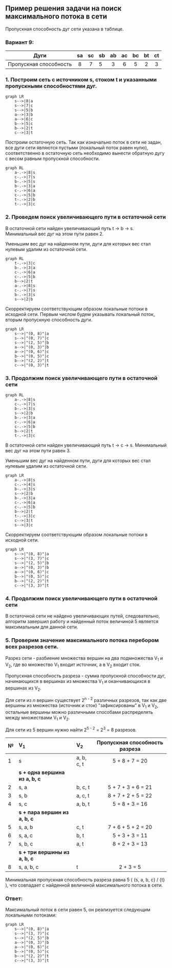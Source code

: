## Пример решения задачи на поиск максимального потока в сети

Пропускная способность дуг сети указана в таблице.

### Вариант 9:

|          Дуги          | sa | sс | sb | ab | ac | bc | bt | ct |
|:----------------------:|:--:|:--:|----|:--:|:--:|:--:|:--:|:--:|
| Пропускная способность | 8  | 7  | 5  | 3  | 6  | 5  | 2  | 3  |

### 1. Построим сеть с источником **s**, стоком **t** и указанными пропускными способностями дуг.

```mermaid
graph LR
    s-->|8|a
    s-->|7|c
    s-->|5|b
    a-->|3|b
    a-->|6|c
    b-->|5|c
    b-->|2|t
    c-->|3|t
```

Построим остаточную сеть. Так как изначально поток в сети не задан, все дуги сети являются пустыми (локальный поток равен нулю), соответственно в остаточную сеть необходимо вынести обратную дугу с весом равным пропускной способности. 

```mermaid
graph RL
    a-.->|8|s
    c-.->|7|s
    b-.->|5|s
    b-.->|3|a
    c-.->|6|a
    c-.->|5|b
    t-.->|2|b
    t-.->|3|c
```

### 2. Проведем поиск увеличивающего пути в остаточной сети
В остаточной сети найден увеличивающий путь t -> b -> s. Минимальный вес дуг на этом пути равен 2.

Уменьшим вес дуг на найденном пути, дуги для которых вес стал нулевым удалим из остаточной сети.

```mermaid
graph RL
    t-.->|3|c
    b-.->|3|a
    c-.->|6|a
    c-.->|5|b
    b-->|2|t
    a-.->|8|s
    c-.->|7|s
    b-.->|3|s
    s-->|2|b

```

Скорректируем соответствующим образом локальные потоки в исходной сети. Первым числом будем указывать локальный поток, вторым пропускную способность дуги. 

```mermaid
graph LR
    s-->|"(0, 8)"|a
    s-->|"(0, 7)"|c
    s-->|"(2, 5)"|b
    a-->|"(0, 3)"|b
    a-->|"(0, 6)"|c
    b-->|"(0, 5)"|c
    b-->|"(2, 2)"|t
    c-->|"(0, 3)"|t
```

### 3. Продолжим поиск увеличивающего пути в остаточной сети

```mermaid
graph RL
    a-.->|8|s
    c-.->|7|s
    b-.->|3|s
    s-->|2|b
    b-.->|3|a
    c-.->|6|a
    c-.->|5|b
    b-->|2|t
    t-.->|3|c
```

В остаточной сети найден увеличивающий путь t -> c -> s. Минимальный вес дуг на этом пути равен 3.

Уменьшим вес дуг на найденном пути, дуги для которых вес стал нулевым удалим из остаточной сети.

```mermaid
graph LR
    a-.->|8|s
    c-.->|4|s
    b-.->|3|s
    s-->|2|b
    b-.->|3|a
    c-.->|6|a
    c-.->|5|b
    b-->|2|t
    t-.->|3|c
    c-->|3|t
    s-->|3|c
```

Скорректируем соответствующим образом локальные потоки в исходной сети.

```mermaid
graph LR
    s-->|"(0, 8)"|a
    s-->|"(3, 7)"|c
    s-->|"(2, 5)"|b
    a-->|"(0, 3)"|b
    a-->|"(0, 6)"|c
    b-->|"(0, 5)"|c
    b-->|"(2, 2)"|t
    c-->|"(3, 3)"|t
```

### 4. Продолжим поиск увеличивающего пути в остаточной сети
В остаточной сети не найдено увеличивающих путей, следовательно, алгоритм завершил работу и найденный поток величиной 5 является максимальным для данной сети.

### 5. Проверим значение максимального потока перебором всех разрезов сети.
Разрез сети - разбиение множества вершин на два подмножества V<sub>1</sub> и V<sub>2</sub>, где во множество V<sub>1</sub> входит источник, а в V<sub>2</sub> входит сток.

Пропускная способность разреза - сумма пропускной способности дуг, начинающихся в вершинах из множества V<sub>1</sub> и оканчивающихся в вершинах из V<sub>2</sub>.

Для сети из _n_ вершин существует 2<sup>n - 2</sup> различных разрезов, так как две вершины из множества (источник и сток) "зафиксированы" в V<sub>1</sub> и V<sub>2</sub>, остальные вершины можно различными способами распределять между множествами V<sub>1</sub> и V<sub>2</sub>.

Для сети из 5 вершин нужно найти 2<sup>5 - 2</sup> = 2<sup>3</sup> = 8 разрезов. 

| № | V<sub>1</sub>                   | V<sub>2</sub> | Пропускная способность разреза |
|---|:--------------------------------|:--------------|:------------------------------:|
| 1 | s                               | a, b, c, t    |         5 + 8 + 7 = 20         |
|   | **s + одна вершина из a, b, c** |               |                                |
| 2 | s, a                            | b, c, t       |       5 + 7 + 3 + 6 = 21       |
| 3 | s, b                            | a, c, t       |       8 + 7 + 2 + 5 = 22       |
| 4 | s, c                            | a, b, t       |         5 + 8 + 3 = 16         |
|   | **s + пара вершин из a, b, c**  |               |                                |
| 5 | s, a, b                         | c, t          |       7 + 6 + 5 + 2 = 20       |
| 6 | s, a, c                         | b, t          |         5 + 3 + 3 = 11         |
| 7 | s, b, c                         | a, t          |         8 + 2 + 3 = 13         |
|   | **s + три вершины из a, b, c**  |               |                                |
| 8 | s, a, b, c                      | t             |           2 + 3 = 5            |

Минимальная пропускная способность разреза равна 5 ( {s, a, b, c} / {t} ), что совпадает с найденной величиной максимального потока в сети.

### Ответ:
Максимальный поток в сети равен 5, он реализуется следующим локальными потоками:

```mermaid
graph LR
    s-->|"(0, 8)"|a
    s-->|"(3, 7)"|c
    s-->|"(2, 5)"|b
    a-->|"(0, 3)"|b
    a-->|"(0, 6)"|c
    b-->|"(0, 5)"|c
    b-->|"(2, 2)"|t
    c-->|"(3, 3)"|t
```
